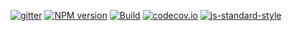[![gitter](https://badges.gitter.im/Join%20Chat.svg)](https://gitter.im/eustatos/webpack-karma-starter?utm_source=badge&utm_medium=badge&utm_campaign=pr-badge&utm_content=badge)
[![NPM version](https://img.shields.io/npm/v/webpack-karma-starter.svg?style=flat-square)](https://www.npmjs.com/package/webpack-karma-starter)
[![Build](https://travis-ci.org/eustatos/webpack-karma-starter.svg?branch=master)](https://travis-ci.org/eustatos/webpack-karma-starter)
[![codecov.io](https://codecov.io/github/eustatos/webpack-karma-starter/coverage.svg?branch=master)](https://codecov.io/github/eustatos/webpack-karma-starter?branch=master)
[![js-standard-style](https://img.shields.io/badge/code%20style-standard-brightgreen.svg)](http://standardjs.com/)
